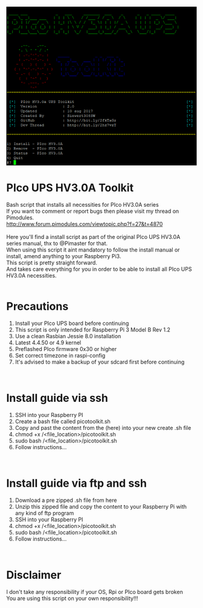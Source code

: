 ![alt text](picotoolkit.png "toolkit")
<br />

# PIco UPS HV3.0A Toolkit
Bash script that installs all necessities for PIco HV3.0A series<br />
If you want to comment or report bugs then please visit my thread on Pimodules.<br />
http://www.forum.pimodules.com/viewtopic.php?f=27&t=4870 <br />
<br />
Here you'll find a install script as part of the original PIco UPS HV3.0A series manual, thx to @Pimaster for that.<br />
When using this script it aint mandatory to follow the install manual or install, amend anything to your Raspberry Pi3.<br />
This script is pretty straight forward.<br />
And takes care everything for you in order to be able to install all PIco UPS HV3.0A necessities.<br />
<br />

# Precautions
1. Install your PIco UPS board before continuing<br />
2. This script is only intended for Raspberry Pi 3 Model B Rev 1.2<br />
3. Use a clean Rasbian Jessie 8.0 installation<br />
4. Latest 4.4.50 or 4.9 kernel<br />
5. Preflashed PIco firmware 0x30 or higher<br />
6. Set correct timezone in raspi-config<br />
7. It's advised to make a backup of your sdcard first before continuing<br />
<br />

# Install guide via ssh
1. SSH into your Raspberry PI<br />
2. Create a bash file called picotoolkit.sh<br />
3. Copy and past the content from the (here) into your new create .sh file<br />
4. chmod +x /<file_location>/picotoolkit.sh<br />
5. sudo bash /<file_location>/picotoolkit.sh<br />
6. Follow instructions...<br />
<br />

# Install guide via ftp and ssh
1. Download a pre zipped .sh file from here<br />
2. Unzip this zipped file and copy the content to your Raspberry Pi with any kind of ftp program<br />
3. SSH into your Raspberry PI<br />
4. chmod +x /<file_location>/picotoolkit.sh<br />
5. sudo bash /<file_location>/picotoolkit.sh<br />
6. Follow instructions...<br />
<br />

# Disclaimer
I don't take any responsibility if your OS, Rpi or PIco board gets broken<br />
You are using this script on your own responsibility!!!<br />
